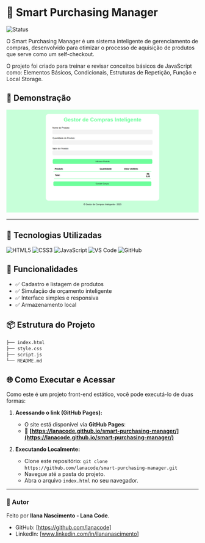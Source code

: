 # 💼 Smart Purchasing Manager

![Status](https://img.shields.io/badge/Status-Concluído-green)

O Smart Purchasing Manager é um sistema inteligente de gerenciamento de compras, desenvolvido para otimizar o processo de aquisição de produtos que serve como um self-checkout.

O projeto foi criado para treinar e revisar conceitos básicos de JavaScript como: Elementos Básicos, Condicionais, Estruturas de Repetição, Função e Local Storage.

## 📸 Demonstração

![Texto alternativo](./demo.png)

---

## 🚀 Tecnologias Utilizadas

<p align="left">
  <img src="https://cdn.jsdelivr.net/gh/devicons/devicon@latest/icons/html5/html5-original.svg" height="40" alt="HTML5" />
  <img src="https://cdn.jsdelivr.net/gh/devicons/devicon@latest/icons/css3/css3-original.svg" height="40" alt="CSS3" />
  <img src="https://cdn.jsdelivr.net/gh/devicons/devicon@latest/icons/javascript/javascript-original.svg" height="40" alt="JavaScript" />
  <img src="https://cdn.jsdelivr.net/gh/devicons/devicon@latest/icons/vscode/vscode-original.svg" height="40" alt="VS Code" />
 <img src="https://cdn.jsdelivr.net/gh/devicons/devicon@latest/icons/github/github-original.svg" height="40" alt="GitHub" />
</p>

## 🧠 Funcionalidades

* ✅ Cadastro e listagem de produtos
* ✅ Simulação de orçamento inteligente
* ✅ Interface simples e responsiva
* ✅ Armazenamento local

## 📦 Estrutura do Projeto
```
├── index.html
├── style.css
├── script.js
└── README.md
```
## 🌐 Como Executar e Acessar

Como este é um projeto front-end estático, você pode executá-lo de duas formas:

1.  **Acessando o link (GitHub Pages):**
    * O site está disponível via **GitHub Pages**:
    * 🔗 **[https://lanacode.github.io/smart-purchasing-manager/](https://lanacode.github.io/smart-purchasing-manager/)**

2.  **Executando Localmente:**
    * Clone este repositório: `git clone https://github.com/lanacode/smart-purchasing-manager.git`
    * Navegue até a pasta do projeto.
    * Abra o arquivo `index.html` no seu navegador.

---

### 👤 Autor

Feito por **Ilana Nascimento - Lana Code**.

* GitHub: [https://github.com/lanacode]
* LinkedIn: [www.linkedin.com/in/ilananascimento]
